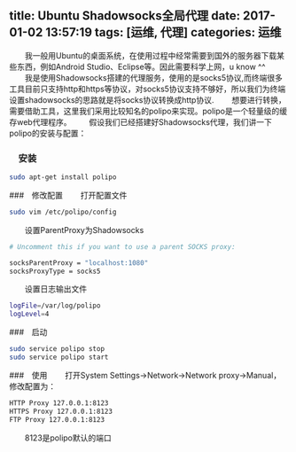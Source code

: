 title: Ubuntu Shadowsocks全局代理
date: 2017-01-02 13:57:19
tags: [运维, 代理]
categories: 运维
---
　　我一般用Ubuntu的桌面系统，在使用过程中经常需要到国外的服务器下载某些东西，例如Android Studio、Eclipse等。因此需要科学上网，u know ^^
　　我是使用Shadowsocks搭建的代理服务，使用的是socks5协议,而终端很多工具目前只支持http和https等协议，对socks5协议支持不够好，所以我们为终端设置shadowsocks的思路就是将socks协议转换成http协议.
　　想要进行转换，需要借助工具，这里我们采用比较知名的polipo来实现。polipo是一个轻量级的缓存web代理程序。
　　假设我们已经搭建好Shadowsocks代理，我们讲一下polipo的安装与配置：
<!--more-->
### 　安装
``` bash
sudo apt-get install polipo
```
###　修改配置
　　打开配置文件
``` bash
sudo vim /etc/polipo/config
```
　　设置ParentProxy为Shadowsocks
``` bash
# Uncomment this if you want to use a parent SOCKS proxy:

socksParentProxy = "localhost:1080"
socksProxyType = socks5
```
　　设置日志输出文件
``` bash
logFile=/var/log/polipo
logLevel=4
```
###　启动
``` bash
sudo service polipo stop
sudo service polipo start
```
###　使用
　　打开System Settings->Network->Network proxy->Manual，修改配置为：
``` bash
HTTP Proxy 127.0.0.1:8123
HTTPS Proxy 127.0.0.1:8123
FTP Proxy 127.0.0.1:8123
```
　　8123是polipo默认的端口
